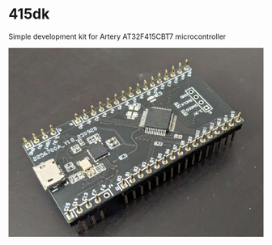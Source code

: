 # 415dk
Simple development kit for Artery AT32F415CBT7 microcontroller

![Artery 415dk](/doc/415dk.jpg)
